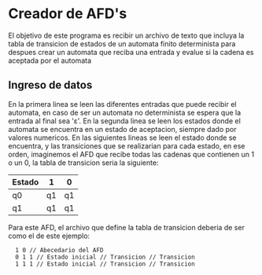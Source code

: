 # Creador de AFD's

El objetivo de este programa es recibir un archivo de texto que incluya la tabla 
de transicion de estados de un automata finito determinista para despues crear 
un automata que reciba una entrada y evalue si la cadena es aceptada por el automata

## Ingreso de datos

En la primera linea se leen las diferentes entradas que puede recibir el automata, en caso
de ser un automata no determinista se espera que la entrada al final sea 'ε'.
En la segunda linea se leen los estados donde el automata se encuentra en un estado de aceptacion, siempre
dado por valores numericos.
En las siguientes lineas se leen el estado donde se encuentra, y las transiciones que se realizarian 
para cada estado, en ese orden, imaginemos el AFD que recibe todas las cadenas que contienen un 1 o un 0, 
la tabla de transicion seria la siguiente:

| Estado |  1  |  0  |
|--------|-----|-----|
| q0     | q1  | q1  |
| q1     | q1  | q1  |


Para este AFD, el archivo que define la tabla de transicion deberia de ser como el de este ejemplo:

```
  1 0 // Abecedario del AFD
  0 1 1 // Estado inicial // Transicion // Transicion
  1 1 1 // Estado inicial // Transicion // Transicion
```